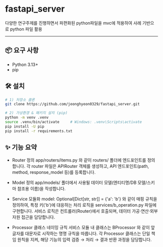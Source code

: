 # fastapi_server
다양한 연구주제를 진행하면서 파편화된 python파일을 mvc에 적용하여 사례 기반으로 python 파일 활용

---
## 📦 요구 사항
- Python 3.13+
- pip


## 🛠 설치
```bash
# 1) 저장소 클론
git clone https://github.com/jeonghyeon0329/fastapi_server.git

# 2) 가상환경 & 패키지 설치 (pip)
python -m venv .venv
source .venv/bin/activate     # Windows: .venv\Scripts\activate
pip install -U pip
pip install -r requirements.txt
```

## ✨ 기능 요약
- Router 정의
    app/routers/items.py 와 같이 routers/ 폴더에 엔드포인트를 정의합니다.
    각 router 파일은 APIRouter 객체를 생성하고, API 엔드포인트(path, method, response_model 등)를 등록합니다.

- Model 정의
    app/models/ 폴더에서 사용될 데이터 모델(엔티티명/DB 모델/스키마 참조용 이름)을 작성합니다.

- Service 모듈화
    model: Optional[Dict[str, str]] = {'a': 'b'} 와 같이 매핑 규칙을 정의하여, 특정 키('b')에 대응하는 처리 로직을 services/b_operation.py 파일에 구현합니다.
    서비스 로직은 컨트롤러(Router)에서 호출되며, 데이터 가공·연산·외부 자원 접근을 담당합니다.

- Processor 클래스 네이밍 규칙
    서비스 모듈 내 클래스는 BProcessor 와 같이 앞 글자를 대문자로 시작하는 명명 규칙을 따릅니다.
    각 Processor 클래스는 단일 책임 원칙을 지켜, 해당 기능의 입력 검증 → 처리 → 결과 반환 과정을 담당합니다.